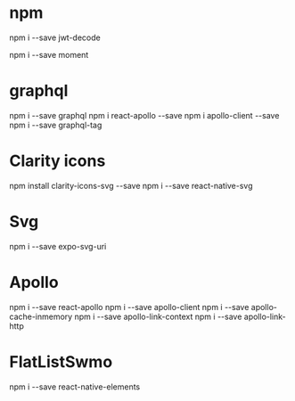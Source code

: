 # npm
npm i --save jwt-decode

npm i --save moment

# graphql
npm i --save graphql
npm i react-apollo --save
npm i apollo-client --save
npm i --save graphql-tag

# Clarity icons
npm install clarity-icons-svg --save
npm i --save react-native-svg

# Svg
npm i --save expo-svg-uri

# Apollo
npm i --save react-apollo
npm i --save apollo-client
npm i --save apollo-cache-inmemory
npm i --save apollo-link-context
npm i --save apollo-link-http

# FlatListSwmo
npm i --save react-native-elements